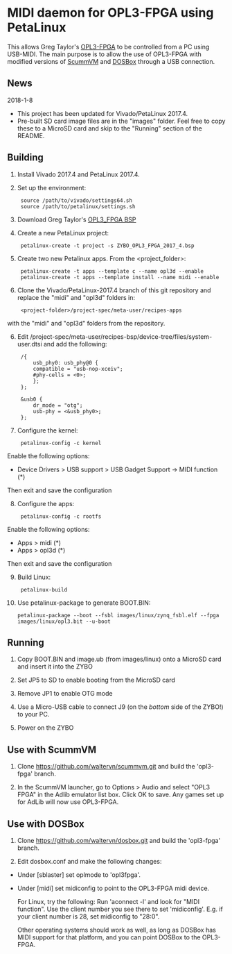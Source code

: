 # MIDI daemon for OPL3-FPGA using PetaLinux

This allows Greg Taylor's [OPL3-FPGA](https://github.com/gtaylormb/opl3_fpga) to be controlled from a PC using USB-MIDI. The main purpose is to allow the use of OPL3-FPGA with modified versions of [ScummVM](http://www.scummvm.org) and [DOSBox](http://www.dosbox.com) through a USB connection.

## News
2018-1-8 
* This project has been updated for Vivado/PetaLinux 2017.4.
* Pre-built SD card image files are in the "images" folder. Feel free to copy these to a MicroSD card and skip to the "Running" section of the README.

## Building

1. Install Vivado 2017.4 and PetaLinux 2017.4.

2. Set up the environment:

        source /path/to/vivado/settings64.sh
        source /path/to/petalinux/settings.sh

3. Download Greg Taylor's [OPL3_FPGA BSP](https://github.com/gtaylormb/fpga_utility/blob/master/petalinux_bsp/ZYBO_OPL3_FPGA_2017_4.bsp)

4. Create a new PetaLinux project:

        petalinux-create -t project -s ZYBO_OPL3_FPGA_2017_4.bsp
        
5. Create two new Petalinux apps. From the <project_folder>:

        petalinux-create -t apps --template c --name opl3d --enable
        petalinux-create -t apps --template install --name midi --enable

5. Clone the Vivado/PetaLinux-2017.4 branch of this git repository and replace the "midi" and "opl3d" folders in:

        <project-folder>/project-spec/meta-user/recipes-apps
        
with the "midi" and "opl3d" folders from the repository.

6. Edit <project-folder>/project-spec/meta-user/recipes-bsp/device-tree/files/system-user.dtsi and add the following:

        /{
            usb_phy0: usb_phy@0 {
            compatible = "usb-nop-xceiv";
            #phy-cells = <0>;
            };
        };
        
        &usb0 {
            dr_mode = "otg";
            usb-phy = <&usb_phy0>;
        };

7. Configure the kernel:

        petalinux-config -c kernel

  Enable the following options:
  - Device Drivers > USB support > USB Gadget Support -> MIDI function (*)

  Then exit and save the configuration

8. Configure the apps:

        petalinux-config -c rootfs

  Enable the following options:
  - Apps > midi (*)
  - Apps > opl3d (*)

  Then exit and save the configuration

9. Build Linux:

        petalinux-build

10. Use petalinux-package to generate BOOT.BIN:

        petalinux-package --boot --fsbl images/linux/zynq_fsbl.elf --fpga images/linux/opl3.bit --u-boot

## Running

1. Copy BOOT.BIN and image.ub (from images/linux) onto a MicroSD card and insert it into the ZYBO

2. Set JP5 to SD to enable booting from the MicroSD card

3. Remove JP1 to enable OTG mode

4. Use a Micro-USB cable to connect J9 (on the *bottom* side of the ZYBO!) to your PC.

5. Power on the ZYBO

## Use with ScummVM

1. Clone https://github.com/waltervn/scummvm.git and build the 'opl3-fpga' branch.

2. In the ScummVM launcher, go to Options > Audio and select "OPL3 FPGA" in the Adlib emulator list box. Click OK to save. Any games set up for AdLib will now use OPL3-FPGA.

## Use with DOSBox

1. Clone https://github.com/waltervn/dosbox.git and build the 'opl3-fpga' branch.

2. Edit dosbox.conf and make the following changes:

  - Under [sblaster] set oplmode to 'opl3fpga'.

  - Under [midi] set midiconfig to point to the OPL3-FPGA midi device.

    For Linux, try the following:
    Run 'aconnect -l' and look for "MIDI function". Use the client number you see there to set 'midiconfig'. E.g. if your client number is 28, set midiconfig to "28:0".

    Other operating systems should work as well, as long as DOSBox has MIDI support for that platform, and you can point DOSBox to the OPL3-FPGA.
